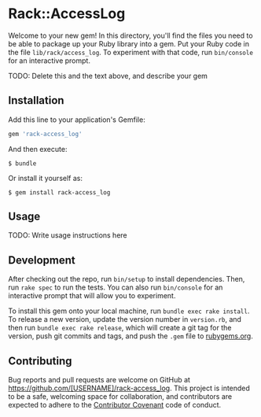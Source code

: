 # Rack::AccessLog

Welcome to your new gem! In this directory, you'll find the files you need to be able to package up your Ruby library into a gem. Put your Ruby code in the file `lib/rack/access_log`. To experiment with that code, run `bin/console` for an interactive prompt.

TODO: Delete this and the text above, and describe your gem

## Installation

Add this line to your application's Gemfile:

```ruby
gem 'rack-access_log'
```

And then execute:

    $ bundle

Or install it yourself as:

    $ gem install rack-access_log

## Usage

TODO: Write usage instructions here

## Development

After checking out the repo, run `bin/setup` to install dependencies. Then, run `rake spec` to run the tests. You can also run `bin/console` for an interactive prompt that will allow you to experiment.

To install this gem onto your local machine, run `bundle exec rake install`. To release a new version, update the version number in `version.rb`, and then run `bundle exec rake release`, which will create a git tag for the version, push git commits and tags, and push the `.gem` file to [rubygems.org](https://rubygems.org).

## Contributing

Bug reports and pull requests are welcome on GitHub at https://github.com/[USERNAME]/rack-access_log. This project is intended to be a safe, welcoming space for collaboration, and contributors are expected to adhere to the [Contributor Covenant](http://contributor-covenant.org) code of conduct.

